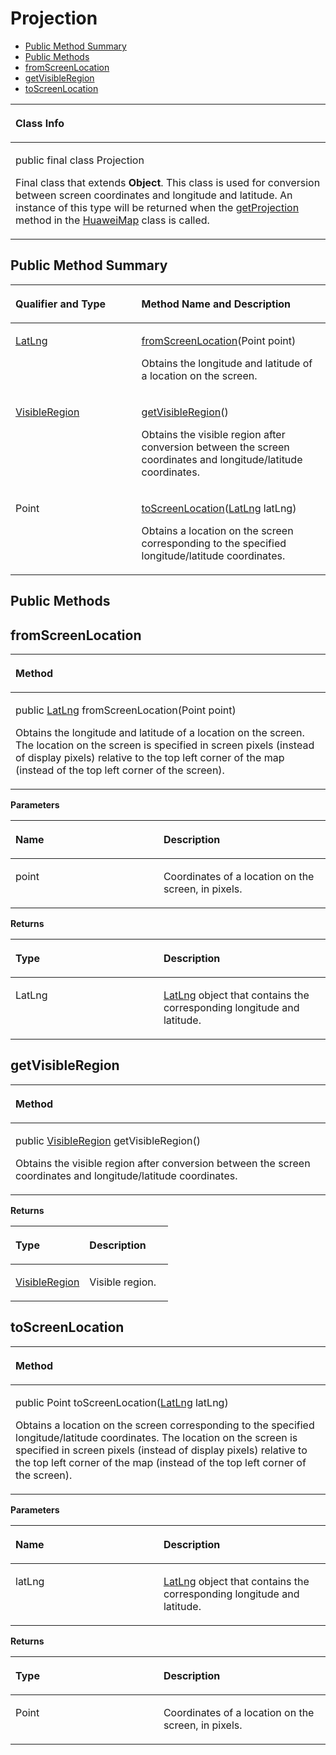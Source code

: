 # Projection<a name="EN-US_TOPIC_0000001099501074"></a>

-   [Public Method Summary](#section9524257145511)
-   [Public Methods](#section7776112444917)
-   [fromScreenLocation](#section10287164110496)
-   [getVisibleRegion](#section124911628145020)
-   [toScreenLocation](#section998261112518)


<a name="table7571mcpsimp"></a>
<table><thead align="left"><tr id="row7575mcpsimp"><th class="cellrowborder" valign="top" width="100%" id="mcps1.1.2.1.1"><p id="p7577mcpsimp"><a name="p7577mcpsimp"></a><a name="p7577mcpsimp"></a>Class Info</p>
</th>
</tr>
</thead>
<tbody><tr id="row7578mcpsimp"><td class="cellrowborder" valign="top" width="100%" headers="mcps1.1.2.1.1 "><p id="p1896216215276"><a name="p1896216215276"></a><a name="p1896216215276"></a>public final class Projection</p>
<p id="p1424810532119"><a name="p1424810532119"></a><a name="p1424810532119"></a>Final class that extends <strong id="b99904570502"><a name="b99904570502"></a><a name="b99904570502"></a>Object</strong>. This class is used for conversion between screen coordinates and longitude and latitude. An instance of this type will be returned when the <a href="huaweimap.md#section10118629175416">getProjection</a> method in the <a href="huaweimap.md">HuaweiMap</a> class is called.</p>
</td>
</tr>
</tbody>
</table>

## Public Method Summary<a name="section9524257145511"></a>

<a name="table7586mcpsimp"></a>
<table><thead align="left"><tr id="row7591mcpsimp"><th class="cellrowborder" valign="top" width="40%" id="mcps1.1.3.1.1"><p id="p7593mcpsimp"><a name="p7593mcpsimp"></a><a name="p7593mcpsimp"></a>Qualifier and Type</p>
</th>
<th class="cellrowborder" valign="top" width="60%" id="mcps1.1.3.1.2"><p id="p7595mcpsimp"><a name="p7595mcpsimp"></a><a name="p7595mcpsimp"></a>Method Name and Description</p>
</th>
</tr>
</thead>
<tbody><tr id="row7596mcpsimp"><td class="cellrowborder" valign="top" width="40%" headers="mcps1.1.3.1.1 "><p id="p7598mcpsimp"><a name="p7598mcpsimp"></a><a name="p7598mcpsimp"></a><a href="latlng.md">LatLng</a></p>
</td>
<td class="cellrowborder" valign="top" width="60%" headers="mcps1.1.3.1.2 "><p id="p7600mcpsimp"><a name="p7600mcpsimp"></a><a name="p7600mcpsimp"></a><a href="#section10287164110496">fromScreenLocation</a>(Point point)</p>
<p id="p116251151217"><a name="p116251151217"></a><a name="p116251151217"></a>Obtains the longitude and latitude of a location on the screen. </p>
</td>
</tr>
<tr id="row7601mcpsimp"><td class="cellrowborder" valign="top" width="40%" headers="mcps1.1.3.1.1 "><p id="p7603mcpsimp"><a name="p7603mcpsimp"></a><a name="p7603mcpsimp"></a><a href="visibleregion.md">VisibleRegion</a></p>
</td>
<td class="cellrowborder" valign="top" width="60%" headers="mcps1.1.3.1.2 "><p id="p7605mcpsimp"><a name="p7605mcpsimp"></a><a name="p7605mcpsimp"></a><a href="#section124911628145020">getVisibleRegion</a>()</p>
<p id="p114399161813"><a name="p114399161813"></a><a name="p114399161813"></a>Obtains the visible region after conversion between the screen coordinates and longitude/latitude coordinates.</p>
</td>
</tr>
<tr id="row7606mcpsimp"><td class="cellrowborder" valign="top" width="40%" headers="mcps1.1.3.1.1 "><p id="p7608mcpsimp"><a name="p7608mcpsimp"></a><a name="p7608mcpsimp"></a>Point</p>
</td>
<td class="cellrowborder" valign="top" width="60%" headers="mcps1.1.3.1.2 "><p id="p7610mcpsimp"><a name="p7610mcpsimp"></a><a name="p7610mcpsimp"></a><a href="#section998261112518">toScreenLocation</a>(<a href="latlng.md">LatLng</a> latLng)</p>
<p id="p102271617615"><a name="p102271617615"></a><a name="p102271617615"></a>Obtains a location on the screen corresponding to the specified longitude/latitude coordinates.</p>
</td>
</tr>
</tbody>
</table>

## Public Methods<a name="section7776112444917"></a>

## fromScreenLocation<a name="section10287164110496"></a>

<a name="table7613mcpsimp"></a>
<table><thead align="left"><tr id="row7617mcpsimp"><th class="cellrowborder" valign="top" width="100%" id="mcps1.1.2.1.1"><p id="p7619mcpsimp"><a name="p7619mcpsimp"></a><a name="p7619mcpsimp"></a>Method</p>
</th>
</tr>
</thead>
<tbody><tr id="row7620mcpsimp"><td class="cellrowborder" valign="top" width="100%" headers="mcps1.1.2.1.1 "><p id="p7622mcpsimp"><a name="p7622mcpsimp"></a><a name="p7622mcpsimp"></a>public <a href="latlng.md">LatLng</a> fromScreenLocation(Point point)</p>
<p id="p7628mcpsimp"><a name="p7628mcpsimp"></a><a name="p7628mcpsimp"></a>Obtains the longitude and latitude of a location on the screen. The location on the screen is specified in screen pixels (instead of display pixels) relative to the top left corner of the map (instead of the top left corner of the screen).</p>
</td>
</tr>
</tbody>
</table>

**Parameters**

<a name="table7631mcpsimp"></a>
<table><thead align="left"><tr id="row7636mcpsimp"><th class="cellrowborder" valign="top" width="47%" id="mcps1.1.3.1.1"><p id="p7638mcpsimp"><a name="p7638mcpsimp"></a><a name="p7638mcpsimp"></a>Name</p>
</th>
<th class="cellrowborder" valign="top" width="53%" id="mcps1.1.3.1.2"><p id="p7640mcpsimp"><a name="p7640mcpsimp"></a><a name="p7640mcpsimp"></a>Description</p>
</th>
</tr>
</thead>
<tbody><tr id="row7641mcpsimp"><td class="cellrowborder" valign="top" width="47%" headers="mcps1.1.3.1.1 "><p id="p7643mcpsimp"><a name="p7643mcpsimp"></a><a name="p7643mcpsimp"></a>point</p>
</td>
<td class="cellrowborder" valign="top" width="53%" headers="mcps1.1.3.1.2 "><p id="p7645mcpsimp"><a name="p7645mcpsimp"></a><a name="p7645mcpsimp"></a>Coordinates of a location on the screen, in pixels. </p>
</td>
</tr>
</tbody>
</table>

**Returns**

<a name="table7648mcpsimp"></a>
<table><thead align="left"><tr id="row7653mcpsimp"><th class="cellrowborder" valign="top" width="47%" id="mcps1.1.3.1.1"><p id="p7655mcpsimp"><a name="p7655mcpsimp"></a><a name="p7655mcpsimp"></a>Type</p>
</th>
<th class="cellrowborder" valign="top" width="53%" id="mcps1.1.3.1.2"><p id="p7657mcpsimp"><a name="p7657mcpsimp"></a><a name="p7657mcpsimp"></a>Description</p>
</th>
</tr>
</thead>
<tbody><tr id="row7658mcpsimp"><td class="cellrowborder" valign="top" width="47%" headers="mcps1.1.3.1.1 "><p id="p586392532517"><a name="p586392532517"></a><a name="p586392532517"></a>LatLng</p>
</td>
<td class="cellrowborder" valign="top" width="53%" headers="mcps1.1.3.1.2 "><p id="p7662mcpsimp"><a name="p7662mcpsimp"></a><a name="p7662mcpsimp"></a><a href="latlng.md">LatLng</a> object that contains the corresponding longitude and latitude.</p>
</td>
</tr>
</tbody>
</table>

## getVisibleRegion<a name="section124911628145020"></a>

<a name="table7664mcpsimp"></a>
<table><thead align="left"><tr id="row7668mcpsimp"><th class="cellrowborder" valign="top" width="100%" id="mcps1.1.2.1.1"><p id="p7670mcpsimp"><a name="p7670mcpsimp"></a><a name="p7670mcpsimp"></a>Method</p>
</th>
</tr>
</thead>
<tbody><tr id="row7671mcpsimp"><td class="cellrowborder" valign="top" width="100%" headers="mcps1.1.2.1.1 "><p id="p7673mcpsimp"><a name="p7673mcpsimp"></a><a name="p7673mcpsimp"></a>public <a href="visibleregion.md">VisibleRegion</a> getVisibleRegion()</p>
<p id="p7676mcpsimp"><a name="p7676mcpsimp"></a><a name="p7676mcpsimp"></a>Obtains the visible region after conversion between the screen coordinates and longitude/latitude coordinates.</p>
</td>
</tr>
</tbody>
</table>

**Returns**

<a name="table7682mcpsimp"></a>
<table><thead align="left"><tr id="row7687mcpsimp"><th class="cellrowborder" valign="top" width="47%" id="mcps1.1.3.1.1"><p id="p7689mcpsimp"><a name="p7689mcpsimp"></a><a name="p7689mcpsimp"></a>Type</p>
</th>
<th class="cellrowborder" valign="top" width="53%" id="mcps1.1.3.1.2"><p id="p7691mcpsimp"><a name="p7691mcpsimp"></a><a name="p7691mcpsimp"></a>Description</p>
</th>
</tr>
</thead>
<tbody><tr id="row7692mcpsimp"><td class="cellrowborder" valign="top" width="47%" headers="mcps1.1.3.1.1 "><p id="p27691234112512"><a name="p27691234112512"></a><a name="p27691234112512"></a><a href="visibleregion.md">VisibleRegion</a></p>
</td>
<td class="cellrowborder" valign="top" width="53%" headers="mcps1.1.3.1.2 "><p id="p7696mcpsimp"><a name="p7696mcpsimp"></a><a name="p7696mcpsimp"></a>Visible region.</p>
</td>
</tr>
</tbody>
</table>

## toScreenLocation<a name="section998261112518"></a>

<a name="table7698mcpsimp"></a>
<table><thead align="left"><tr id="row7702mcpsimp"><th class="cellrowborder" valign="top" width="100%" id="mcps1.1.2.1.1"><p id="p7704mcpsimp"><a name="p7704mcpsimp"></a><a name="p7704mcpsimp"></a>Method</p>
</th>
</tr>
</thead>
<tbody><tr id="row7705mcpsimp"><td class="cellrowborder" valign="top" width="100%" headers="mcps1.1.2.1.1 "><p id="p7707mcpsimp"><a name="p7707mcpsimp"></a><a name="p7707mcpsimp"></a>public Point toScreenLocation(<a href="latlng.md">LatLng</a> latLng)</p>
<p id="p7710mcpsimp"><a name="p7710mcpsimp"></a><a name="p7710mcpsimp"></a>Obtains a location on the screen corresponding to the specified longitude/latitude coordinates. The location on the screen is specified in screen pixels (instead of display pixels) relative to the top left corner of the map (instead of the top left corner of the screen).</p>
</td>
</tr>
</tbody>
</table>

**Parameters**

<a name="table7716mcpsimp"></a>
<table><thead align="left"><tr id="row7721mcpsimp"><th class="cellrowborder" valign="top" width="47%" id="mcps1.1.3.1.1"><p id="p7723mcpsimp"><a name="p7723mcpsimp"></a><a name="p7723mcpsimp"></a>Name</p>
</th>
<th class="cellrowborder" valign="top" width="53%" id="mcps1.1.3.1.2"><p id="p7725mcpsimp"><a name="p7725mcpsimp"></a><a name="p7725mcpsimp"></a>Description</p>
</th>
</tr>
</thead>
<tbody><tr id="row7726mcpsimp"><td class="cellrowborder" valign="top" width="47%" headers="mcps1.1.3.1.1 "><p id="p7728mcpsimp"><a name="p7728mcpsimp"></a><a name="p7728mcpsimp"></a>latLng</p>
</td>
<td class="cellrowborder" valign="top" width="53%" headers="mcps1.1.3.1.2 "><p id="p7730mcpsimp"><a name="p7730mcpsimp"></a><a name="p7730mcpsimp"></a><a href="latlng.md">LatLng</a> object that contains the corresponding longitude and latitude. </p>
</td>
</tr>
</tbody>
</table>

**Returns**

<a name="table7733mcpsimp"></a>
<table><thead align="left"><tr id="row7738mcpsimp"><th class="cellrowborder" valign="top" width="47%" id="mcps1.1.3.1.1"><p id="p7740mcpsimp"><a name="p7740mcpsimp"></a><a name="p7740mcpsimp"></a>Type</p>
</th>
<th class="cellrowborder" valign="top" width="53%" id="mcps1.1.3.1.2"><p id="p7742mcpsimp"><a name="p7742mcpsimp"></a><a name="p7742mcpsimp"></a>Description</p>
</th>
</tr>
</thead>
<tbody><tr id="row7743mcpsimp"><td class="cellrowborder" valign="top" width="47%" headers="mcps1.1.3.1.1 "><p id="p7745mcpsimp"><a name="p7745mcpsimp"></a><a name="p7745mcpsimp"></a>Point</p>
</td>
<td class="cellrowborder" valign="top" width="53%" headers="mcps1.1.3.1.2 "><p id="p7747mcpsimp"><a name="p7747mcpsimp"></a><a name="p7747mcpsimp"></a>Coordinates of a location on the screen, in pixels.</p>
</td>
</tr>
</tbody>
</table>

